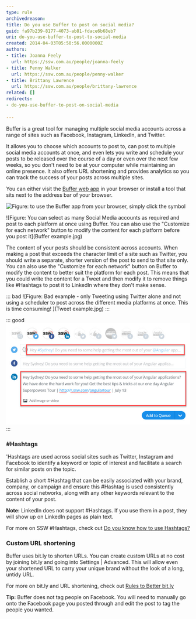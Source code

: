 ```yaml
---
type: rule
archivedreason: 
title: Do you use Buffer to post on social media?
guid: fa97b239-8177-4073-ab81-fdace6b68eb7
uri: do-you-use-buffer-to-post-to-social-media
created: 2014-04-03T05:50:56.0000000Z
authors:
- title: Joanna Feely
  url: https://ssw.com.au/people/joanna-feely
- title: Penny Walker
  url: https://ssw.com.au/people/penny-walker
- title: Brittany Lawrence
  url: https://ssw.com.au/people/brittany-lawrence
related: []
redirects:
- do-you-use-buffer-to-post-on-social-media

---
```


Buffer is a great tool for managing multiple social media accounts across a range of sites such as Facebook, Instagram, LinkedIn, and Twitter. 

It allows you to choose which accounts to post to, can post to multiple social media accounts at once, and even lets you write and schedule your posts to be released over the course of a day or even over the next few weeks, so you don't need to be at your computer while maintaining an online presence. It also offers URL shortening and provides analytics so you can track the success of your posts across multiple sites.

<!--endintro-->

You can either visit the [Buffer web app](https://buffer.com/) in your browser  or install a tool that sits next to the address bar of your browser.

![Figure: to use the Buffer app from your browser, simply click the symbol](buffer\_tool.jpg)  

![Figure: You can select as many Social Media accounts as required and post to each platform at once using Buffer. You can also use the "Customize for each network" button to modify the content for each platform before you post it](Buffer example.jpg) 

The content of your posts should be consistent across accounts. When making a post that exceeds the character limit of a site such as Twitter, you should write a separate, shorter version of the post to send to that site only. You can also use the "Customize for each network" button on Buffer to modify the content to better suit the platform for each post. This means that you could write the content for a Tweet and then modify it to remove things like #Hashtags to post it to LinkedIn where they don't make sense.


::: bad
![Figure: Bad example - only Tweeting using Twitter alone and not using a scheduler to post across the different media platforms at once. This is time consuming! ](Tweet example.jpg) 
:::

::: good
![Figure: Good example - posting using Buffer to modify your content between platforms - much faster than posting individually to each platform every time](Buffer2.jpg)
:::


### #Hashtags

'Hashtags are used across social sites such as Twitter, Instagram and Facebook to identify a keyword or topic of interest and facilitate a search for similar posts on the topic.

Establish a short #Hashtag that can be easily associated with your brand, company, or campaign and ensure this #Hashtag is used consistently across social networks, along with any other keywords relevant to the content of your post.

**Note:** LinkedIn does not support #Hashtags. If you use them in a post, they will show up on LinkedIn pages as plain text.

For more on SSW #Hashtags, check out [Do you know how to use Hashtags?](/do-you-know-to-use-hash-tags)

### Custom URL shortening

Buffer uses bit.ly to shorten URLs. You can create custom URLs at no cost by joining bit.ly and going into Settings | Advanced. This will allow even your shortened URL to carry your unique brand without the look of a long, untidy URL.

For more on bit.ly and URL shortening, check out [Rules to Better bit.ly](/rules-to-better-bit-ly)

**Tip:** Buffer does not tag people on Facebook. You will need to manually go onto the Facebook page you posted through and edit the post to tag the people you wanted.
